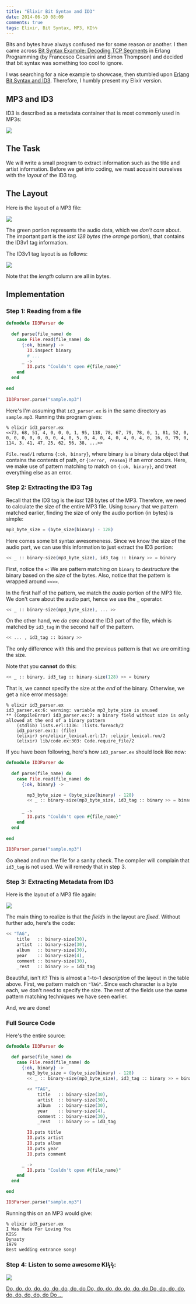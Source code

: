 ```yaml
---
title: "Elixir Bit Syntax and ID3"
date: 2014-06-10 08:09
comments: true
tags: Elixir, Bit Syntax, MP3, KIϟϟ 
---
```


Bits and bytes have always confused me for some reason or another. I then came across [Bit Syntax Example: Decoding TCP Segments](http://books.google.com.sg/books?id=Qr_WuvfTSpEC&pg=PA206&lpg=PA206&dq=francesco+erlang+bit+syntax&source=bl&ots=aMSEdBvWHc&sig=ttdgZVovJVZmAccSnJIE1Q2snEg&hl=en&sa=X&ei=TmCWU7DnIsKcugShoYKYCA&ved=0CCkQ6AEwAQ#v=onepage&q&f=false) in Erlang Programming (by Francesco Cesarini and Simon Thompson) and decided that bit syntax was something too cool to ignore.

I was searching for a nice example to showcase, then stumbled upon [Erlang Bit Syntax and ID3](http://citizen428.net/blog/2010/09/04/erlang-bit-syntax-and-id3). Therefore, I humbly present my Elixir version.

## MP3 and ID3

ID3 is described as a metadata container that is most commonly used in MP3s:

![](/images/vlc_metadata.png)

## The Task

We will write a small program to extract information such as the title and  artist information. Before we get into coding, we must acquaint ourselves with the _layout_ of the ID3 tag.

## The Layout

Here is the layout of a MP3 file:

![](http://id3.org/ID3v1?action=AttachFile&do=get&target=id3v1_blocks.gif)

The green portion represents the audio data, which we _don't care_ about. The important part is the _last 128 bytes_ (the _orange_ portion), that contains the ID3v1 tag information. 

The ID3v1 tag layout is as follows:

![](/images/id3v1.png)

Note that the _length_ column are all in bytes.

## Implementation

### Step 1: Reading from a file

```elixir
defmodule ID3Parser do
 
  def parse(file_name) do
    case File.read(file_name) do
      {:ok, binary} ->
        IO.inspect binary
        # ...
      _ -> 
        IO.puts "Couldn't open #{file_name}"
    end
  end
  
end
 
ID3Parser.parse("sample.mp3")
```

Here's I'm assuming that `id3_parser.ex` is in the same directory as `sample.mp3`. Running this program gives:

```
% elixir id3_parser.ex
<<73, 68, 51, 4, 0, 0, 0, 1, 95, 118, 78, 67, 79, 78, 0, 1, 81, 52, 0, 0, 0, 0, 0, 0, 0, 0, 4, 0, 5, 0, 4, 0, 4, 0, 4, 0, 4, 0, 16, 0, 79, 0, 114, 3, 41, 47, 25, 62, 56, 38, ...>>
```

`File.read/1` returns `{:ok, binary}`, where binary is a binary data object that contains the
contents of path, or `{:error, reason}` if an error occurs. Here, we make use of pattern matching to match on `{:ok, binary}`, and treat everything else as an error.

### Step 2: Extracting the ID3 Tag

Recall that the ID3 tag is the _last_ 128 bytes of the MP3. Therefore, we need to calculate the size of the entire MP3 file. Using `binary` that we pattern matched earlier, finding the size of only the audio portion (in bytes) is simple:

```elixir
mp3_byte_size = (byte_size(binary) - 128)
```

Here comes some bit syntax awesomeness. Since we know the size of the audio part, we can use this information to just extract the ID3 portion:

```elixir
<< _ :: binary-size(mp3_byte_size), id3_tag :: binary >> = binary
```

First, notice the `=`: We are pattern matching on `binary` to _destructure_ the binary based on the _size_ of the  bytes. Also, notice that the pattern is wrapped around `<<>>`.

In the first half of the pattern, we match the _audio_ portion of the MP3 file. We don't care about the audio part, hence we use the `_` operator. 

```elixir
<< _ :: binary-size(mp3_byte_size), ... >>
```

On the other hand, we _do care_ about the ID3 part of the file, which is matched by `id3_tag` in the second half of the pattern.

```elixir
<< ... , id3_tag :: binary >>
```

The only difference with this and the previous pattern is that we are omitting the size.

Note that you __cannot__ do this:

```elixir
<< _ :: binary, id3_tag :: binary-size(128) >> = binary
```

That is, we cannot specify the size at the _end_ of the binary. Otherwise, we get a nice error message:

```
% elixir id3_parser.ex
id3_parser.ex:6: warning: variable mp3_byte_size is unused
** (CompileError) id3_parser.ex:7: a binary field without size is only allowed at the end of a binary pattern
    (stdlib) lists.erl:1336: :lists.foreach/2
    id3_parser.ex:1: (file)
    (elixir) src/elixir_lexical.erl:17: :elixir_lexical.run/2
    (elixir) lib/code.ex:303: Code.require_file/2
```

If you have been following, here's how `id3_parser.ex` should look like now:

```elixir
defmodule ID3Parser do
 
  def parse(file_name) do
    case File.read(file_name) do
      {:ok, binary} ->

        mp3_byte_size = (byte_size(binary) - 128)
        << _ :: binary-size(mp3_byte_size, id3_tag :: binary >> = binary
 
      _ -> 
        IO.puts "Couldn't open #{file_name}"
    end
  end
  
end
 
ID3Parser.parse("sample.mp3")
```

Go ahead and run the file for a sanity check. The compiler will complain that `id3_tag` is not used. We will remedy that in step 3.

### Step 3: Extracting Metadata from ID3

Here is the layout of a MP3 file again:

![](/images/id3v1.png)

The main thing to realize is that the _fields_ in the layout are _fixed_. Without further ado, here's the code: 

```elixir
<< "TAG",
    title   :: binary-size(30), 
    artist  :: binary-size(30), 
    album   :: binary-size(30), 
    year    :: binary-size(4), 
    comment :: binary-size(30), 
    _rest   :: binary >> = id3_tag
```

Beautiful, isn't it? This is almost a 1-to-1 _description_ of the layout in the table above. First, we pattern match on `"TAG"`. Since each character is a byte each, we don't need to specify the size. The rest of the fields use the same pattern matching techniques we have seen earlier.

And, we are done!

### Full Source Code

Here's the entire source:

```elixir
defmodule ID3Parser do

  def parse(file_name) do
    case File.read(file_name) do
      {:ok, binary} ->
        mp3_byte_size = (byte_size(binary) - 128)
        << _ :: binary-size(mp3_byte_size), id3_tag :: binary >> = binary

        << "TAG",
            title   :: binary-size(30), 
            artist  :: binary-size(30), 
            album   :: binary-size(30), 
            year    :: binary-size(4), 
            comment :: binary-size(30), 
            _rest   :: binary >> = id3_tag

        IO.puts title
        IO.puts artist 
        IO.puts album 
        IO.puts year 
        IO.puts comment 

      _ -> 
        IO.puts "Couldn't open #{file_name}"
    end
  end

end

ID3Parser.parse("sample.mp3")
```

Running this on an MP3 would give:

```
% elixir id3_parser.ex                                                         
I Was Made For Loving You
KISS
Dynasty
1979
Best wedding entrance song!
```

### Step 4: Listen to some awesome KIϟϟ:

![](/images/kiss.jpg)

[Do, do, do, do, do, do, do, do, do Do, do, do, do, do, do, do Do, do, do, do, do, do, do, do, do Do ...](http://www.youtube.com/watch?v=u7isxoTIeYM)

